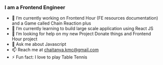 ###    I am a Frontend Engineer

- 🔭 I’m currently working on Frontend Hour (FE resources documentation) and a Game called Chain Reaction plus
- 🌱 I’m currently learning to build large scale application using React JS
- 👯 I’m looking for help on my new Project Donate things and Frontend Hour project
- 💬 Ask me about Javascript
- 📫 Reach me at chaitanya.kmc@gmail.com
- ⚡ Fun fact: I love to play Table Tennis
